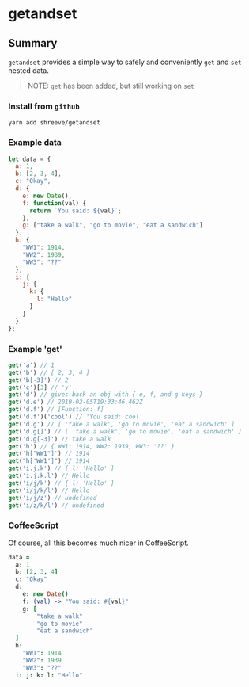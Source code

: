 # getandset

## Summary

`getandset` provides a simple way to safely and conveniently `get` and `set` nested data.

> NOTE: `get` has been added, but still working on `set`

### Install from `github`

```shell
yarn add shreeve/getandset
```

### Example data

```js
let data = {
  a: 1,
  b: [2, 3, 4],
  c: "Okay",
  d: {
    e: new Date(),
    f: function(val) {
      return `You said: ${val}`;
    },
    g: ["take a walk", "go to movie", "eat a sandwich"]
  },
  h: {
    "WW1": 1914,
    "WW2": 1939,
    "WW3": "??"
  },
  i: {
    j: {
      k: {
        l: "Hello"
      }
    }
  }
};
```

### Example 'get'

```js
get('a') // 1
get('b') // [ 2, 3, 4 ]
get('b[-3]') // 2
get('c')[3] // 'y'
get('d') // gives back an obj with { e, f, and g keys }
get('d.e') // 2019-02-05T19:33:46.462Z
get('d.f') // [Function: f]
get('d.f')('cool') // 'You said: cool'
get('d.g') // [ 'take a walk', 'go to movie', 'eat a sandwich' ]
get('d.g[]') // [ 'take a walk', 'go to movie', 'eat a sandwich' ]
get('d.g[-3]') // take a walk
get('h') // { WW1: 1914, WW2: 1939, WW3: '??' }
get('h["WW1"]') // 1914
get("h['WW1']") // 1914
get('i.j.k') // { l: 'Hello' }
get('i.j.k.l') // Hello
get('i/j/k') // { l: 'Hello' }
get('i/j/k/l') // Hello
get('i/j/z') // undefined
get('i/z/k/l') // undefined
```

### CoffeeScript

Of course, all this becomes much nicer in CoffeeScript.

```coffee
data =
  a: 1
  b: [2, 3, 4]
  c: "Okay"
  d:
    e: new Date()
    f: (val) -> "You said: #{val}"
    g: [
        "take a walk"
        "go to movie"
        "eat a sandwich"
  ]
  h:
    "WW1": 1914
    "WW2": 1939
    "WW3": "??"
  i: j: k: l: "Hello"
```
